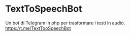 # TextToSpeechBot
Un bot di Telegram in php per trasformare i testi in audio. https://t.me/TextTooSpeechBot
